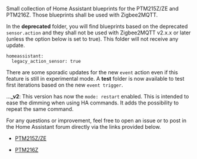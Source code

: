 Small collection of Home Assistant blueprints for the PTM215Z/ZE and PTM216Z. Those blueprints shall be used with Zigbee2MQTT.

In the **deprecated** folder, you will find blueprints based on the deprecated `sensor.action` and they shall not be used with Zigbee2MQTT v2.x.x or later (unless the option below is set to true). This folder will not receive any update.
```shell
homeassistant:
  legacy_action_sensor: true
``` 

There are some sporadic updates for the new `event` action even if this feature is still in experimental mode. A **test** folder is now available to test first iterations based on the new `event trigger`.

...**_v2**: This version has now the `mode: restart` enabled. This is intended to ease the dimming when using HA commands. It adds the possibility to repeat the same command.

For any questions or improvement, feel free to open an issue or to post in the Home Assistant forum directly via the links provided below.

  - [PTM215Z/ZE](https://community.home-assistant.io/t/zigbee2mqtt-ptm215z-ze/827944)

  - [PTM216Z](https://community.home-assistant.io/t/zigbee2mqtt-ptm216z/732003)
